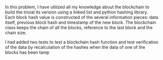 In this problem, I have utilized all my knowledge about the blockchain to build the trivial its version using a linked list and python hashing library. Each block hash value is constructed of the several information pieces: data itself, previous block hash and timestamp of the new block. The blockchain class keeps the chain of all the blocks, reference to the last block and the chain size.

I had added two tests to test a blockchain hash function and test verification of the data by recalculation of the hashes when the data of one of the blocks has been tamp
